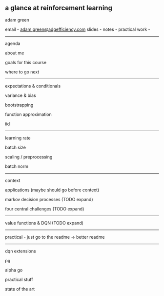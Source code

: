 ## a glance at reinforcement learning

adam green 

email - [adam.green@adgefficiency.com](adam.green@adgefficiency.com)
slides - 
notes - 
practical work - 

---

agenda

about me

goals for this course

where to go next

---

expectations & conditionals

variance & bias

bootstrapping

function approximation

iid

---

learning rate

batch size

scaling / preprocessing

batch norm

---

context

applications (maybe should go before context)

markov decision processes (TODO expand)

four central challenges (TODO expand)

---

value functions & DQN (TODO expand)

---

practical - just go to the readme -> better readme

---

dqn extensions

pg

alpha go

practical stuff

state of the art










